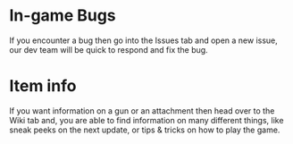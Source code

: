 # In-game Bugs
If you encounter a bug then go into the Issues tab and open a new issue, our dev team will be quick to respond and fix the bug.

# Item info
If you want information on a gun or an attachment then head over to the Wiki tab and, you are able to find information on many different things, 
like sneak peeks on the next update, or tips & tricks on how to play the game.
